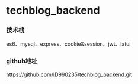 # techblog_backend

### 技术栈

es6、mysql、express、cookie&session、jwt、latui

### github地址

https://github.com/ID990235/techblog_backend.git